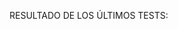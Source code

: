 
RESULTADO DE LOS ÚLTIMOS TESTS:
<!---Start place for the badge -->

<!---End place for the badge -->
